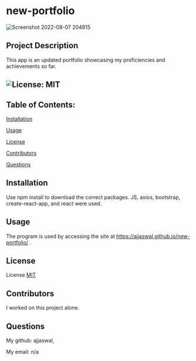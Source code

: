 # new-portfolio

![Screenshot 2022-08-07 204815](https://user-images.githubusercontent.com/102101481/183318810-d04833ea-1c19-4eb2-966d-d1180d3aa9db.png)

##  Project Description
This app is an updated portfolio showcasing my proficiencies and achievements so far. 


## ![License: MIT](https://img.shields.io/badge/License-MIT-yellow.svg)
  
  ## Table of Contents:

  [Installation](#installation)

  [Usage](#usage)

  [License](#license)

  [Contributors](#contributors)

  [Questions](#questions)
  
  ## Installation
  Use npm install to download the correct packages. JS, axios, bootstrap, create-react-app, and react were used. 
  
  ## Usage
  The program is used by accessing the site at https://ajjaswal.github.io/new-portfolio/ .  
  
  ## License

  License [MIT](https://choosealicense.com/licenses/mit/)
  
  ## Contributors
  I worked on this project alone.
  
  ## Questions
  My github: ajjaswal,
  
  My email: n/a
